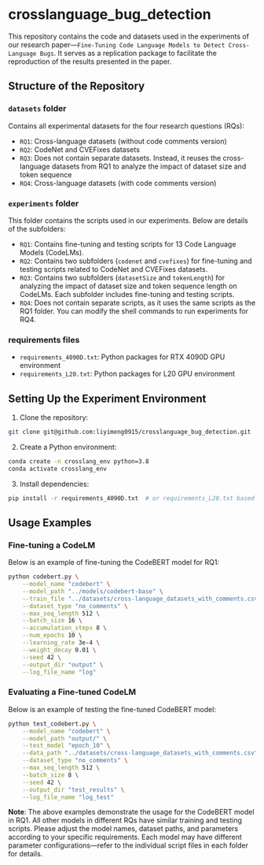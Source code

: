 # crosslanguage_bug_detection
This repository contains the code and datasets used in the experiments of our research paper—`Fine-Tuning Code Language Models to Detect Cross-Language Bugs`. It serves as a replication package to facilitate the reproduction of the results presented in the paper.

## Structure of the Repository

### `datasets` folder
Contains all experimental datasets for the four research questions (RQs):
- `RQ1`: Cross-language datasets (without code comments version)
- `RQ2`: CodeNet and CVEFixes datasets
- `RQ3`: Does not contain separate datasets. Instead, it reuses the cross-language datasets from RQ1 to analyze the impact of dataset size and token sequence
- `RQ4`: Cross-language datasets (with code comments version)

### `experiments` folder
This folder contains the scripts used in our experiments. Below are details of the subfolders:

- `RQ1`: Contains fine-tuning and testing scripts for 13 Code Language Models (CodeLMs).
- `RQ2`: Contains two subfolders (`codenet` and `cvefixes`) for fine-tuning and testing scripts related to CodeNet and CVEFixes datasets.
- `RQ3`: Contains two subfolders (`datasetSize` and `tokenLength`) for analyzing the impact of dataset size and token sequence length on CodeLMs. Each subfolder includes fine-tuning and testing scripts.
- `RQ4`: Does not contain separate scripts, as it uses the same scripts as the RQ1 folder. You can modify the shell commands to run experiments for RQ4.

### requirements files
- `requirements_4090D.txt`: Python packages for RTX 4090D GPU environment
- `requirements_L20.txt`: Python packages for L20 GPU environment

## Setting Up the Experiment Environment
1. Clone the repository:
```bash
git clone git@github.com:liyimeng0915/crosslanguage_bug_detection.git
```
2. Create a Python environment:
```bash
conda create -n crosslang_env python=3.8
conda activate crosslang_env
```
3. Install dependencies:
```bash
pip install -r requirements_4090D.txt  # or requirements_L20.txt based on your GPU
```

## Usage Examples

### Fine-tuning a CodeLM
Below is an example of fine-tuning the CodeBERT model for RQ1:

```bash
python codebert.py \
    --model_name "codebert" \
    --model_path "../models/codebert-base" \
    --train_file "../datasets/cross-language_datasets_with_comments.csv" \
    --dataset_type "no_comments" \
    --max_seq_length 512 \
    --batch_size 16 \
    --accumulation_steps 8 \
    --num_epochs 10 \
    --learning_rate 3e-4 \
    --weight_decay 0.01 \
    --seed 42 \
    --output_dir "output" \
    --log_file_name "log"
```

### Evaluating a Fine-tuned CodeLM
Below is an example of testing the fine-tuned CodeBERT model:

```bash
python test_codebert.py \
    --model_name "codebert" \
    --model_path "output/" \
    --test_model "epoch_10" \
    --data_path "../datasets/cross-language_datasets_with_comments.csv" \
    --dataset_type "no_comments" \
    --max_seq_length 512 \
    --batch_size 8 \
    --seed 42 \
    --output_dir "test_results" \
    --log_file_name "log_test"
```

**Note**: The above examples demonstrate the usage for the CodeBERT model in RQ1. All other models in different RQs have similar training and testing scripts. Please adjust the model names, dataset paths, and parameters according to your specific requirements. Each model may have different parameter configurations—refer to the individual script files in each folder for details.

